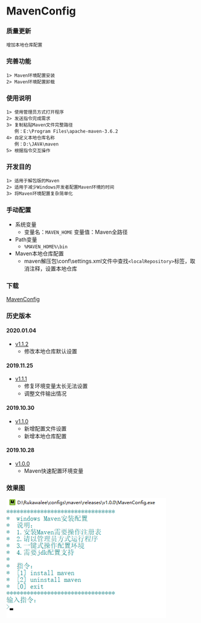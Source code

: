 # MavenConfig

### 质量更新
    增加本地仓库配置

### 完善功能
    1> Maven环境配置安装
    2> Maven环境配置卸载

### 使用说明
    1> 使用管理员方式打开程序
    2> 发送指令完成需求
    3> 复制粘贴Maven文件完整路径
       例：E:\Program Files\apache-maven-3.6.2
	4> 自定义本地仓库名称
	   例：D:\JAVA\maven
    5> 根据指令交互操作

### 开发目的
    1> 适用于解包版的Maven
    2> 适用于减少Windows开发者配置Maven环境的时间
    3> 将Maven环境配置复杂简单化

### 手动配置
* 系统变量
	+ 变量名：`MAVEN_HOME` 变量值：Maven全路径
* Path变量
    + `%MAVEN_HOME%\bin`
* Maven本地仓库配置
	+ maven解压包\conf\settings.xml文件中查找`<localRepository>`标签，取消注释，设置本地仓库

### 下载
[MavenConfig](v1.1.2/release)

### 历史版本

#### 2020.01.04
* [v1.1.2](./v1.1.2)
	+ 修改本地仓库默认设置

#### 2019.11.25
* [v1.1.1](./v1.1.1)
    * 修复环境变量太长无法设置
    * 调整文件输出情况

#### 2019.10.30
* [v1.1.0](./v1.1.0)
    * 新增配置文件设置
	* 新增本地仓库配置

#### 2019.10.28
* [v1.0.0](./v1.0.0)
    * Maven快速配置环境变量

### 效果图
![主界面](pictures/mavenconfig.png)